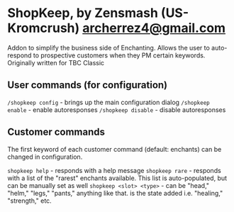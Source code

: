 # ShopKeep, by Zensmash (US-Kromcrush) <archerrez4@gmail.com>

Addon to simplify the business side of Enchanting.  Allows the user to auto-respond to prospective customers when they PM certain keywords.  Originally written for TBC Classic

## User commands (for configuration)

`/shopkeep config`              - brings up the main configuration dialog
`/shopkeep enable`              - enable autoresponses
`/shopkeep disable`             - disable autoresponses

## Customer commands

The first keyword of each customer command (default: enchants) can be changed in configuration.

`shopkeep help`             - responds with a help message
`shopkeep rare`             - responds with a list of the "rarest" enchants available.  This list is auto-populated, but can be manually set as well
`shopkeep <slot> <type>`    - <slot> can be "head," "helm," "legs," "pants," anything like that.  <type> is the state added i.e. "healing," "strength," etc.
